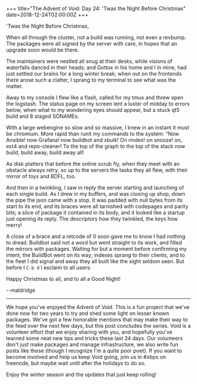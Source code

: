 +++
title="The Advent of Void: Day 24: 'Twas the Night Before Christmas"
date=2018-12-24T02:00:00Z
+++

'Twas the Night Before Christmas,

When all through the cluster, not a build was running, not even a
revbump.  The packages were all signed by the server with care, in
hopes that an upgrade soon would be there.

The maintainers were nestled all snug at their desks, while visions of
waterfalls danced in their heads; and Gottox in his home and I in
mine, had just settled our brains for a long winter break; when out on
the frontends there arose such a clatter, I sprang to my terminal to
see what was the matter.

Away to my console I flew like a flash, called for my tmux and threw
open the logstash.  The status page on my screen lent a luster of
midday to errors below, when what to my wondering eyes should appear,
but a stuck qt5 build and 8 staged SONAMEs.

With a large webengine so slow and so massive, I knew in an instant it
must be chromium.  More rapid than runit my commands to the system:
"Now Ansible! now Grafana! now buildbot and xbulk! On rindex! on
snooze! on, ext4 and repo-cleaner!  To the top of the graph to the top
of the stack now build, build away, build away all!

As disk platters that before the online scrub fly, when they meet with
an obstacle always retry, so up to the servers the tasks they all
flew, with their mirror of toys and BDFL, too.

And then in a twinkling, I saw in reply the server starting and
launching of each single build.  As I drew in my buffers, and was
closing up shop, down the pipe the json came with a stop.  It was
padded with null bytes from its start to its end, and its braces were
all tarnished with codepages and parity bits; a slice of package it
contained in its body, and it looked like a startup just opening its
reply.  The descriptors how they twinkled, the keys how merry!

A close of a brace and a retcode of 0 soon gave me to know I had
nothing to dread.  Buildbot said not a word but went straight to its
work, and filled the mirrors with packages.  Waiting for but a moment
before confirming my intent, the BuildBot went on its way; indexes
sprang to their clients, and to the fleet I did signal and away they
all built like the sight seldom seen.  But before I `C-b d` I exclaim
to all users:

Happy Christmas to all, and to all a Good Night!

--maldridge

---

We hope you've enjoyed the Advent of Void.  This is a fun project that
we've done now for two years to try and shed some light on lesser
known packages.  We've got a few honorable mentions that may make
their way to the feed over the next few days, but this post concludes
the series.  Void is a volunteer effort that we enjoy sharing with
you, and hopefully you've learned some neat new tips and tricks these
last 24 days.  Our volunteers don't just make packages and manage
infrastructure, we also write fun posts like these (though I recognize
I'm a quite poor poet).  If you want to become involved and help us
keep Void going, join us in #xbps on freenode, but maybe wait until
after the holidays to do so.

Enjoy the winter season and the updates that just keep rolling!
